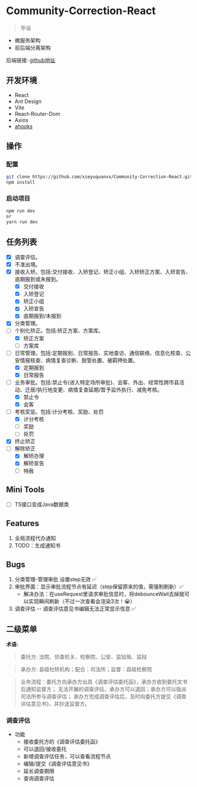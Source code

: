 # Community-Correction-React
> 毕设
- 微服务架构
- 前后端分离架构

后端链接: [github地址](https://github.com/xieyuquanxx/Community-Correction-SpringCloud)
## 开发环境

- React
- Ant Design
- Vite
- React-Router-Dom
- Axios
- [ahooks](https://ahooks.js.org/zh-CN/guide)

## 操作
### 配置
```bash
git clone https://github.com/xieyuquanxx/Community-Correction-React.git
npm install
```
### 启动项目
```bash
npm run dev
or
yarn run dev 
```

## 任务列表
- [x] 调查评估。
- [x] 不准出境。
- [x] 接收入矫。包括:交付接收、入矫登记、矫正小组、入矫矫正方案、入矫宣告、逾期报到或未报到。
  - [x] 交付接收
  - [x] 入矫登记
  - [x] 矫正小组
  - [x] 入矫宣告
  - [x] 逾期报到/未报到
- [x] 分类管理。
- [ ] 个别化矫正。包括:矫正方案、方案库。
  - [x] 矫正方案
  - [ ] 方案库
- [ ] 日常管理。包括:定期报到、日常报告、实地查访、通信联络、信息化核查、公安情报核查、病情复查诊断、脱管处置、被羁押处置。
  - [x] 定期报到
  - [x] 日常报告
- [ ] 业务审批。包括:禁止令(进入特定场所审批)、会客、外出、经常性跨市县活动、迁居/执行地变更、病情复查延期/暂予监外执行、减免考核。
  - [x] 禁止令
  - [x] 会客
- [ ] 考核奖惩。包括:计分考核、奖励、处罚
  - [x] 计分考核
  - [ ] 奖励
  - [ ] 处罚
- [x] 终止矫正
- [ ] 解除矫正
  - [x] 解矫办理
  - [x] 解矫宣告
  - [ ] 特赦

## Mini Tools
- [ ] TS接口变成Java数据类


## Features
1. 全局流程代办通知
2. TODO：生成通知书

## Bugs
1. 分类管理-管理审批 设置step无效 ✅
2. 审批界面：显示审批流程节点有延迟（step保留原来的值，需强制刷新）✅
   - 解决办法：在useRequest里请求审批信息时，将debounceWait去掉就可以实现瞬间刷新（不过一次查看会渲染3次！😭）
3. 调查评估 -- 调查评估意见书编辑无法正常显示信息 ✅

## 二级菜单

**术语:**
> 委托方: 法院、侦查机关、检察院、公安、监狱局、监狱

> 承办方: 县级社矫机构；配合：司法所；监督：县级检察院

> 业务流程：委托方向承办方出具《调查评估委托函》，承办方收到委托文书后通知监督方；
> 无法开展的调查评估，承办方可以退回；承办方可以指派司法所参与调查评估；
> 承办方完成调查评估后，及时向委托方提交《调查评估意见书》，并抄送监督方。

### 调查评估

- 功能
  - 接收委托方的《调查评估委托函》
  - 可以退回/接收委托
  - 新增调查评估任务，可以查看流程节点
  - 编辑/提交《调查评估意见书》
  - 延长调查期限
  - 查询调查评估